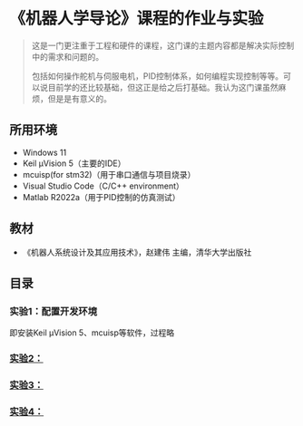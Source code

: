 # 《机器人学导论》课程的作业与实验
> 这是一门更注重于工程和硬件的课程，这门课的主题内容都是解决实际控制中的需求和问题的。
> 
> 包括如何操作舵机与伺服电机，PID控制体系，如何编程实现控制等等。可以说目前学的还比较基础，但这正是给之后打基础。我认为这门课虽然麻烦，但是是有意义的。
## 所用环境
* Windows 11
* Keil µVision 5（主要的IDE）
* mcuisp(for stm32)（用于串口通信与项目烧录）
* Visual Studio Code（C/C++ environment）
* Matlab R2022a（用于PID控制的仿真测试）
## 教材
* 《机器人系统设计及其应用技术》，赵建伟 主编，清华大学出版社
## 目录
### 实验1：配置开发环境
  即安装Keil µVision 5、mcuisp等软件，过程略
### [实验2：](./实验2)
### [实验3：](./实验3)
### [实验4：](./实验4)
